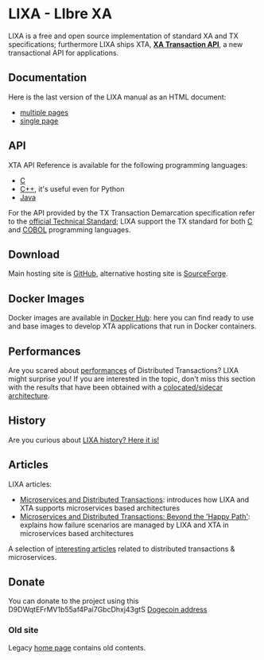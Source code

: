 # LIXA - LIbre XA

LIXA is a free and open source implementation of standard XA and TX 
specifications; furthermore LIXA ships XTA, [**XA Transaction API**](XTA.md),
a new transactional API for applications.

## Documentation
Here is the last version of the LIXA manual as an HTML document:

- [multiple pages](/lixa/manuals/html/index.html)
- [single page](/lixa/manuals/html/index_all_in_one.html)

## API
XTA API Reference is available for the following programming languages:

- [C](/lixa/manuals/xta/C/index.html)
- [C++](/lixa/manuals/xta/CPP/index.html), it's useful even for Python
- [Java](/lixa/manuals/xta/Java/index.html)

For the API provided by the TX Transaction Demarcation specification refer to
the [official Technical Standard](https://pubs.opengroup.org/onlinepubs/9694999599/toc.pdf); LIXA support the TX standard for both [C](https://www.tiian.org/lixa/manuals/html/ch05.html) and [COBOL](https://www.tiian.org/lixa/manuals/html/ch06.html) programming languages.

## Download
Main hosting site is [GitHub](https://github.com/tiian/lixa), alternative hosting site is [SourceForge](https://sourceforge.net/projects/lixa/).

## Docker Images
Docker images are available in [Docker Hub](https://hub.docker.com/u/lixa): here you can find ready to use and base images to develop XTA applications that run in Docker containers.

## Performances
Are you scared about [performances](performances/performances.md) of Distributed Transactions? LIXA might surprise you! If you are interested in the topic, don't miss this section with the results that have been obtained with a [colocated/sidecar architecture](performances/performances_2.md).

## History
Are you curious about [LIXA history? Here it is!](history.md)

## Articles
LIXA articles:

- [Microservices and Distributed Transactions](https://dzone.com/articles/microservices-and-distributed-transactions): introduces how LIXA and XTA supports microservices based architectures
- [Microservices and Distributed Transactions: Beyond the 'Happy Path'](https://dzone.com/articles/microservices-and-distributed-transactions-beyond): explains how failure scenarios are managed by LIXA and XTA in microservices based architectures

A selection of [interesting articles](interesting_articles.md) related to distributed transactions & microservices.

## Donate
You can donate to the project using this D9DWqtEFrMV1b55af4Pai7GbcDhxj43gtS [Dogecoin address](https://dogecoin.com/)

### Old site
Legacy [home page](https://sourceforge.net/p/lixa/wiki/) contains old contents.
